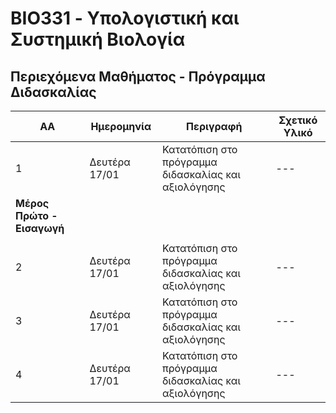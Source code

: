 # BIO331 - Υπολογιστική και Συστημική Βιολογία

## Περιεχόμενα Μαθήματος - Πρόγραμμα Διδασκαλίας
| **ΑΑ** | **Ημερομηνία** | **Περιγραφή**| **Σχετικό Υλικό**|
| --- | ----------- |---|---|
| 1 | Δευτέρα 17/01| Κατατόπιση στο πρόγραμμα διδασκαλίας και αξιολόγησης |---|
| **Μέρος Πρώτο - Εισαγωγή** |
|  |  | | |
| 2 | Δευτέρα 17/01| Κατατόπιση στο πρόγραμμα διδασκαλίας και αξιολόγησης |---|
| 3 | Δευτέρα 17/01| Κατατόπιση στο πρόγραμμα διδασκαλίας και αξιολόγησης |---|
| 4 | Δευτέρα 17/01| Κατατόπιση στο πρόγραμμα διδασκαλίας και αξιολόγησης |---|
